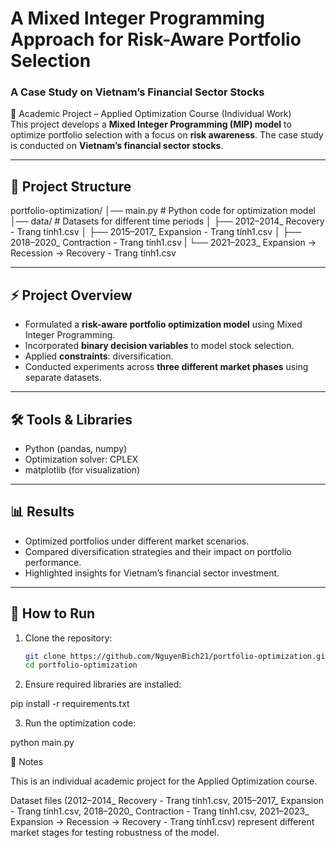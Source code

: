 # A Mixed Integer Programming Approach for Risk-Aware Portfolio Selection  
### A Case Study on Vietnam’s Financial Sector Stocks

📌 Academic Project – Applied Optimization Course (Individual Work)  
This project develops a **Mixed Integer Programming (MIP) model** to optimize portfolio selection with a focus on **risk awareness**. The case study is conducted on **Vietnam’s financial sector stocks**.  

---

## 📂 Project Structure

portfolio-optimization/
│── main.py # Python code for optimization model
│── data/ # Datasets for different time periods
│ ├── 2012–2014_ Recovery - Trang tính1.csv
│ ├── 2015–2017_ Expansion - Trang tính1.csv
│ ├── 2018–2020_ Contraction - Trang tính1.csv
| └── 2021–2023_ Expansion → Recession → Recovery - Trang tính1.csv


---

## ⚡ Project Overview
- Formulated a **risk-aware portfolio optimization model** using Mixed Integer Programming.  
- Incorporated **binary decision variables** to model stock selection.  
- Applied **constraints**: diversification.  
- Conducted experiments across **three different market phases** using separate datasets.  

---

## 🛠 Tools & Libraries
- Python (pandas, numpy)  
- Optimization solver: CPLEX
- matplotlib (for visualization)  

---

## 📊 Results
- Optimized portfolios under different market scenarios.  
- Compared diversification strategies and their impact on portfolio performance.  
- Highlighted insights for Vietnam’s financial sector investment.  

---

## 🚀 How to Run
1. Clone the repository:
   ```bash
   git clone https://github.com/NguyenBich21/portfolio-optimization.git
   cd portfolio-optimization
2. Ensure required libraries are installed:

pip install -r requirements.txt

3. Run the optimization code:

python main.py

📌 Notes

This is an individual academic project for the Applied Optimization course.

Dataset files (2012–2014_ Recovery - Trang tính1.csv, 2015–2017_ Expansion - Trang tính1.csv, 2018–2020_ Contraction - Trang tính1.csv, 2021–2023_ Expansion → Recession → Recovery - Trang tính1.csv) represent different market stages for testing robustness of the model.
